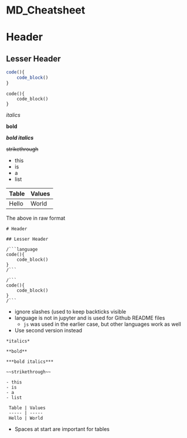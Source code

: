 # MD_Cheatsheet

# Header

## Lesser Header

```js
code(){
    code_block()
}
```

```
code(){
    code_block()
}
```

*italics*

**bold**

***bold italics***

~~strikethrough~~

- this
- is
- a
- list


 Table | Values
 ----- | ----- 
 Hello | World

The above in raw format

```
# Header

## Lesser Header

/```language
code(){
    code_block()
}
/```

/```
code(){
    code_block()
}
/```
```
- ignore slashes (used to keep backticks visible
- language is not in jupyter and is used for Github README files
  - `js` was used in the earlier case, but other languages work as well
- Use second version instead
```
*italics*

**bold**

***bold italics***

~~strikethrough~~

- this
- is
- a
- list

 Table | Values
 ----- | ----- 
 Hello | World
```
- Spaces at start are important for tables
